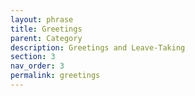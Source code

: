```yaml
---
layout: phrase
title: Greetings
parent: Category
description: Greetings and Leave-Taking
section: 3
nav_order: 3
permalink: greetings
---
```


